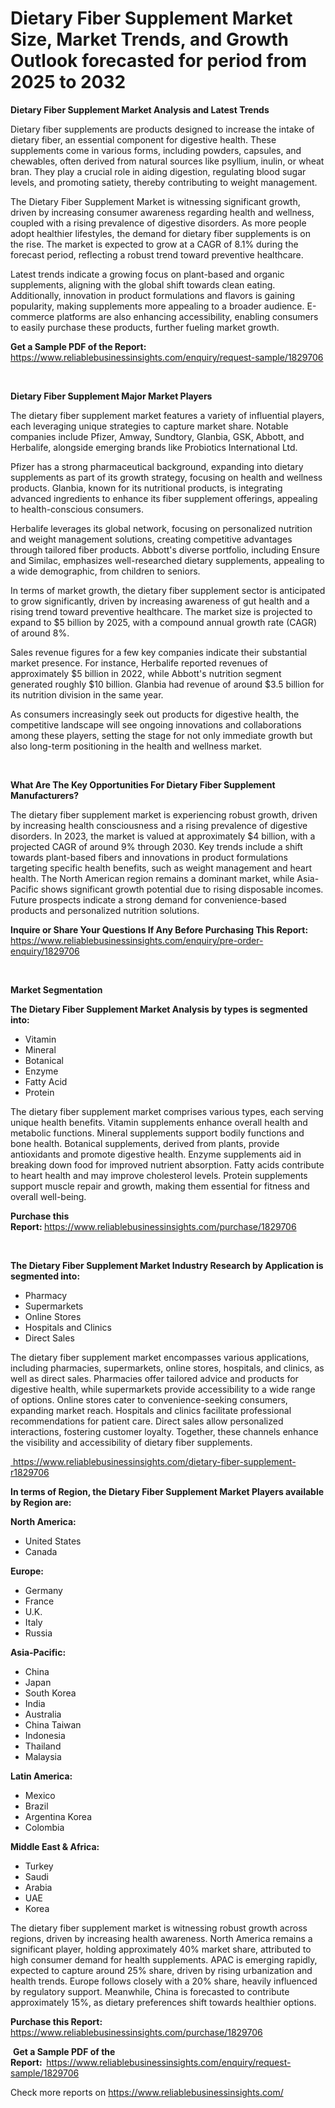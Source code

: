 <p><h1>Dietary Fiber Supplement Market Size, Market Trends, and Growth Outlook forecasted for period from 2025 to 2032</h1></p><p><strong>Dietary Fiber Supplement Market Analysis and Latest Trends</strong></p>
<p><p>Dietary fiber supplements are products designed to increase the intake of dietary fiber, an essential component for digestive health. These supplements come in various forms, including powders, capsules, and chewables, often derived from natural sources like psyllium, inulin, or wheat bran. They play a crucial role in aiding digestion, regulating blood sugar levels, and promoting satiety, thereby contributing to weight management.</p><p>The Dietary Fiber Supplement Market is witnessing significant growth, driven by increasing consumer awareness regarding health and wellness, coupled with a rising prevalence of digestive disorders. As more people adopt healthier lifestyles, the demand for dietary fiber supplements is on the rise. The market is expected to grow at a CAGR of 8.1% during the forecast period, reflecting a robust trend toward preventive healthcare.</p><p>Latest trends indicate a growing focus on plant-based and organic supplements, aligning with the global shift towards clean eating. Additionally, innovation in product formulations and flavors is gaining popularity, making supplements more appealing to a broader audience. E-commerce platforms are also enhancing accessibility, enabling consumers to easily purchase these products, further fueling market growth.</p></p>
<p><strong>Get a Sample PDF of the Report:&nbsp;</strong> <a href="https://www.reliablebusinessinsights.com/enquiry/request-sample/1829706?utm_campaign=2323&utm_medium=2&utm_source=Github&utm_content=ia&utm_term=15022025&utm_id=dietary-fiber-supplement">https://www.reliablebusinessinsights.com/enquiry/request-sample/1829706</a></p>
<p>&nbsp;</p>
<p><strong>Dietary Fiber Supplement Major Market Players</strong></p>
<p><p>The dietary fiber supplement market features a variety of influential players, each leveraging unique strategies to capture market share. Notable companies include Pfizer, Amway, Sundtory, Glanbia, GSK, Abbott, and Herbalife, alongside emerging brands like Probiotics International Ltd.</p><p>Pfizer has a strong pharmaceutical background, expanding into dietary supplements as part of its growth strategy, focusing on health and wellness products. Glanbia, known for its nutritional products, is integrating advanced ingredients to enhance its fiber supplement offerings, appealing to health-conscious consumers.</p><p>Herbalife leverages its global network, focusing on personalized nutrition and weight management solutions, creating competitive advantages through tailored fiber products. Abbott's diverse portfolio, including Ensure and Similac, emphasizes well-researched dietary supplements, appealing to a wide demographic, from children to seniors.</p><p>In terms of market growth, the dietary fiber supplement sector is anticipated to grow significantly, driven by increasing awareness of gut health and a rising trend toward preventive healthcare. The market size is projected to expand to $5 billion by 2025, with a compound annual growth rate (CAGR) of around 8%.</p><p>Sales revenue figures for a few key companies indicate their substantial market presence. For instance, Herbalife reported revenues of approximately $5 billion in 2022, while Abbott's nutrition segment generated roughly $10 billion. Glanbia had revenue of around $3.5 billion for its nutrition division in the same year.</p><p>As consumers increasingly seek out products for digestive health, the competitive landscape will see ongoing innovations and collaborations among these players, setting the stage for not only immediate growth but also long-term positioning in the health and wellness market.</p></p>
<p>&nbsp;</p>
<p><strong>What Are The Key Opportunities For Dietary Fiber Supplement Manufacturers?</strong></p>
<p><p>The dietary fiber supplement market is experiencing robust growth, driven by increasing health consciousness and a rising prevalence of digestive disorders. In 2023, the market is valued at approximately $4 billion, with a projected CAGR of around 9% through 2030. Key trends include a shift towards plant-based fibers and innovations in product formulations targeting specific health benefits, such as weight management and heart health. The North American region remains a dominant market, while Asia-Pacific shows significant growth potential due to rising disposable incomes. Future prospects indicate a strong demand for convenience-based products and personalized nutrition solutions.</p></p>
<p><strong>Inquire or Share Your Questions If Any Before Purchasing This Report:</strong> <a href="https://www.reliablebusinessinsights.com/enquiry/pre-order-enquiry/1829706?utm_campaign=2323&utm_medium=2&utm_source=Github&utm_content=ia&utm_term=15022025&utm_id=dietary-fiber-supplement">https://www.reliablebusinessinsights.com/enquiry/pre-order-enquiry/1829706</a></p>
<p>&nbsp;</p>
<p><strong>Market Segmentation</strong></p>
<p><strong>The Dietary Fiber Supplement Market Analysis by types is segmented into:</strong></p>
<p><ul><li>Vitamin</li><li>Mineral</li><li>Botanical</li><li>Enzyme</li><li>Fatty Acid</li><li>Protein</li></ul></p>
<p><p>The dietary fiber supplement market comprises various types, each serving unique health benefits. Vitamin supplements enhance overall health and metabolic functions. Mineral supplements support bodily functions and bone health. Botanical supplements, derived from plants, provide antioxidants and promote digestive health. Enzyme supplements aid in breaking down food for improved nutrient absorption. Fatty acids contribute to heart health and may improve cholesterol levels. Protein supplements support muscle repair and growth, making them essential for fitness and overall well-being.</p></p>
<p><strong>Purchase this Report:&nbsp;</strong><a href="https://www.reliablebusinessinsights.com/purchase/1829706?utm_campaign=2323&utm_medium=2&utm_source=Github&utm_content=ia&utm_term=15022025&utm_id=dietary-fiber-supplement">https://www.reliablebusinessinsights.com/purchase/1829706</a></p>
<p>&nbsp;</p>
<p><strong>The Dietary Fiber Supplement Market Industry Research by Application is segmented into:</strong></p>
<p><ul><li>Pharmacy</li><li>Supermarkets</li><li>Online Stores</li><li>Hospitals and Clinics</li><li>Direct Sales</li></ul></p>
<p><p>The dietary fiber supplement market encompasses various applications, including pharmacies, supermarkets, online stores, hospitals, and clinics, as well as direct sales. Pharmacies offer tailored advice and products for digestive health, while supermarkets provide accessibility to a wide range of options. Online stores cater to convenience-seeking consumers, expanding market reach. Hospitals and clinics facilitate professional recommendations for patient care. Direct sales allow personalized interactions, fostering customer loyalty. Together, these channels enhance the visibility and accessibility of dietary fiber supplements.</p></p>
<p><a href="https://www.reliablebusinessinsights.com/dietary-fiber-supplement-r1829706?utm_campaign=2323&utm_medium=2&utm_source=Github&utm_content=ia&utm_term=15022025&utm_id=dietary-fiber-supplement">&nbsp;https://www.reliablebusinessinsights.com/dietary-fiber-supplement-r1829706</a></p>
<p><strong>In terms of Region, the Dietary Fiber Supplement Market Players available by Region are:</strong></p>
<p>
    <p> <strong> North America: </strong>
        <ul>
            <li>United States</li>
            <li>Canada</li>
        </ul>
        </p> 
    <p> <strong> Europe: </strong>
        <ul>
            <li>Germany</li>
            <li>France</li>
            <li>U.K.</li>
            <li>Italy</li>
            <li>Russia</li>
        </ul>
        </p> 
    <p> <strong> Asia-Pacific: </strong>
        <ul>
            <li>China</li>
            <li>Japan</li>
            <li>South Korea</li>
            <li>India</li>
            <li>Australia</li>
            <li>China Taiwan</li>
            <li>Indonesia</li>
            <li>Thailand</li>
            <li>Malaysia</li>
        </ul>
        </p> 
    <p> <strong> Latin America: </strong>
        <ul>
            <li>Mexico</li>
            <li>Brazil</li>
            <li>Argentina Korea</li>
            <li>Colombia</li>
        </ul>
        </p> 
    <p> <strong> Middle East & Africa: </strong>
        <ul>
            <li>Turkey</li>
            <li>Saudi</li>
            <li>Arabia</li>
            <li>UAE</li>
            <li>Korea</li>
        </ul>
    </p>
    </p>
<p><p>The dietary fiber supplement market is witnessing robust growth across regions, driven by increasing health awareness. North America remains a significant player, holding approximately 40% market share, attributed to high consumer demand for health supplements. APAC is emerging rapidly, expected to capture around 25% share, driven by rising urbanization and health trends. Europe follows closely with a 20% share, heavily influenced by regulatory support. Meanwhile, China is forecasted to contribute approximately 15%, as dietary preferences shift towards healthier options.</p></p>
<p><strong>Purchase this Report: </strong><a href="https://www.reliablebusinessinsights.com/purchase/1829706?utm_campaign=2323&utm_medium=2&utm_source=Github&utm_content=ia&utm_term=15022025&utm_id=dietary-fiber-supplement">https://www.reliablebusinessinsights.com/purchase/1829706</a></p>
<p>&nbsp;<strong>Get a Sample PDF of the Report:&nbsp;&nbsp;</strong><a href="https://www.reliablebusinessinsights.com/enquiry/request-sample/1829706?utm_campaign=2323&utm_medium=2&utm_source=Github&utm_content=ia&utm_term=15022025&utm_id=dietary-fiber-supplement">https://www.reliablebusinessinsights.com/enquiry/request-sample/1829706</a></p>
<p><strong></strong></p>
<p>Check more reports on <a href="https://www.reliablebusinessinsights.com/?utm_campaign=2323&utm_medium=2&utm_source=Github&utm_content=ia&utm_term=15022025&utm_id=dietary-fiber-supplement">https://www.reliablebusinessinsights.com/</a></p>